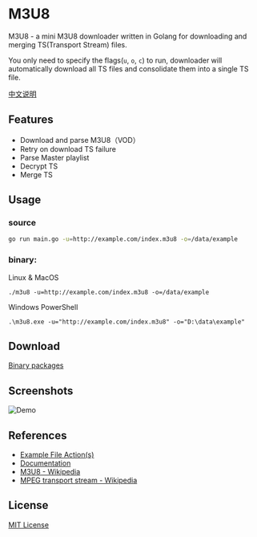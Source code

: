 # M3U8

M3U8 - a mini M3U8 downloader written in Golang for downloading and merging TS(Transport Stream) files.

You only need to specify the flags(`u`, `o`, `c`) to run, downloader will automatically download all TS files and consolidate them into a single TS file.

[中文说明](README_zh-CN.md)

## Features

- Download and parse M3U8（VOD）
- Retry on download TS failure
- Parse Master playlist
- Decrypt TS
- Merge TS

## Usage

### source

```bash
go run main.go -u=http://example.com/index.m3u8 -o=/data/example
```

### binary:

Linux & MacOS

```
./m3u8 -u=http://example.com/index.m3u8 -o=/data/example
```

Windows PowerShell

```
.\m3u8.exe -u="http://example.com/index.m3u8" -o="D:\data\example"
```

## Download

[Binary packages](https://github.com/charlesderek/m3u8/releases)

## Screenshots

![Demo](./screenshots/demo.gif)

## References

- [Example File Action(s)](https://go.dev/src/os/example_test.go)
- [Documentation](https://pkg.go.dev/os)
- [M3U8 - Wikipedia](https://stackoverflow.com/questions/33108105/converting-an-hls-m3u8-to-mp4)
- [MPEG transport stream - Wikipedia](https://en.wikipedia.org/wiki/MPEG_transport_stream)


## License

[MIT License](./LICENSE)